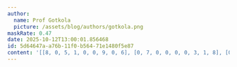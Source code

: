 ```yaml
---
author:
  name: Prof Gotkola
  picture: /assets/blog/authors/gotkola.png
maskRate: 0.47
date: 2025-10-12T13:00:01.856468
id: 5d64647a-a76b-11f0-b564-71e1480f5e87
content: '[[8, 0, 5, 1, 0, 0, 9, 0, 6], [0, 7, 0, 0, 0, 0, 3, 1, 8], [0, 2, 0, 0, 9, 0, 0, 0, 0], [2, 4, 0, 0, 0, 0, 0, 3, 5], [7, 0, 6, 3, 2, 4, 1, 8, 9], [3, 0, 8, 9, 7, 5, 0, 6, 2], [0, 9, 2, 7, 6, 0, 8, 0, 0], [0, 6, 0, 4, 8, 9, 0, 7, 0], [0, 0, 7, 0, 3, 0, 0, 9, 0]]'
---
```

